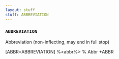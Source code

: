 ```yaml
---
layout: stuff
stuff: ABBREVIATION
---
```

### ` ABBREVIATION ` 

Abbreviation (non-inflecting, may end in full stop)

[ABBR=ABBREVIATION]
%<abbr%>
% Abbr
+ABBR
